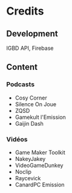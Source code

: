 # Credits

## Development   
IGBD API, Firebase

## Content 

### Podcasts  

* Cosy Corner 
* Silence On Joue
* ZQSD
* Gamekult l'Emission
* Gaijin Dash

### Vidéos

* Game Maker Toolkit
* NakeyJakey
* VideoGameDunkey
* Noclip
* Raycevick
* CanardPC Emission
